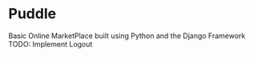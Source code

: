 # Puddle
Basic Online MarketPlace built using Python and the Django Framework 
TODO: Implement Logout

